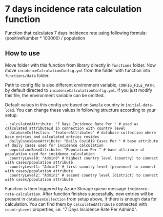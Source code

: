 # 7 days incidence rata calculation function

Function that calculates 7 days incidence rate using following formula: (positiveNumber \* 100000) / population

## How to use

Move folder with this function from library directly in `functions` folder. Now move `incidenceCalculationConfig.yml` from the folder with function into `functions/data` folder.

Path to config file is also different environment variable, `CONFIG_FILE_PATH`, by default directed to `incidenceCalculationConfig.yml`. If you just modify this file, the environment variable can be omitted.

Default values in this config are based on `Sample` country in `initial-data-load`. You can change these values in following structure according to your setup:

```
- calculatedAttribute: "7 Days Incidence Rate Per " # used as calculated attributeId in connection with country level
  databaseCollection: "featureAttributes" # database collection where base entries and calculated entries resides
  dailyCasesBaseAttribute: "Daily Covid19 Cases Per " # base attribute of daily cases used for incidence calculation
  populationBaseAttribute: "Population Per " # base attribute of population used for incidence calculation
  countryLevel0: "Admin0" # highest country level (country) to connect with cases/population attribute
  countryLevel1: "Admin1" # first country level (province) to connect with cases/population attribute
  countryLevel2: "Admin2" # second country level (district) to connect with cases/population attribute
```

Function is then triggered by Azure Storage queue message `incidence-rate-calculation`. After function finishes successfully, new entries will be present in `databaseCollection` from setup above, if there is enough data for calculation. You can find them by `calculatedAttribute` connected with `countryLevel` properties, i.e. "7 Days Incidence Rate Per Admin0".
